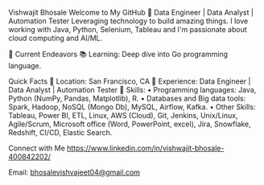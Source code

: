 Vishwajit Bhosale
Welcome to My GitHub 👋
Data Engineer | Data Analyst | Automation Tester
Leveraging technology to build amazing things. I love working with Java, Python, Selenium, Tableau and I'm passionate about cloud computing and AI/ML.

🚀 Current Endeavors
📚 Learning: Deep dive into Go programming language.

Quick Facts
📍 Location: San Francisco, CA
💼 Experience: Data Engineer | Data Analyst | Automation Tester
🚀 Skills:
•	Programming languages: Java, Python (NumPy, Pandas, Matplotlib), R.
•	Databases and Big data tools: Spark, Hadoop, NoSQL (Mongo Db), MySQL, Airflow, Kafka.
•	Other Skills: Tableau, Power BI, ETL, Linux, AWS (Cloud), Git, Jenkins, Unix/Linux, Agile/Scrum, Microsoft office (Word, PowerPoint, excel), Jira, Snowflake, Redshift, CI/CD, Elastic Search.
 
Connect with Me
https://www.linkedin.com/in/vishwajit-bhosale-400842202/

Email: bhosalevishvajeet04@gmail.com
